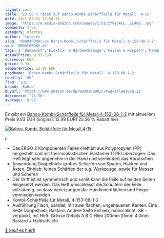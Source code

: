 ```yaml
---
layout: post
title: '23.56 % rabat auf Bahco-Kombi-Schärffeile für Metall  4-15'
date: 2021-03-31 11:58:15
image: 'https://m.media-amazon.com/images/I/31CZYVIJACL._SL400_.jpg'
comments: true
category: ofertas
author: 'tole.es'
slug: 'B0001P0O82-de Bahco-Kombi-Schärffeile für Metall 4-153-08-1-2'
sku: 'B0001P0O82-de'
tags: [ 'Baumarkt','Elektro- & Handwerkzeuge','Feilen & Raspeln','Handwerkzeuge','Raspeln','bahco', ]
actualPrice: 9.93 EUR
currency: EUR
price: 9.93
comparePrice: 12.99 EUR
prodname: 'Bahco-Kombi-Schärffeile für Metall  4-153-08-1-2'
country: 'de'
flag: '🇩🇪'
brand: 'Bahco'
buyurl: 'https://www.amazon.de/dp/B0001P0O82/?tag=tolees0ca-21'
descuento: '23.56'
average: '9.93'
---
```


Es gibt ein [Bahco-Kombi-Schärffeile für Metall  4-153-08-1-2](https://www.amazon.de/dp/B0001P0O82/?tag=tolees0ca-21) mit aktuellem Preis 9.93 EUR (original: 12.99 EUR) 23.56 % Rabatt hier:

[![Bahco-Kombi-Schärffeile für Metall  4-15](https://m.media-amazon.com/images/I/31CZYVIJACL._SL400_.jpg)](https://www.amazon.de/dp/B0001P0O82/?tag=tolees0ca-21)

ℹ️:

- Das ERGO 2 Komponenten Feilen-Heft ist aus Polypropylen (PP) hergestellt und mit thermoplastischen Elastomer (TPE) überzogen. Das Heft liegt sehr angenehm in der Hand und vermindert das Abrutschen
- Anwendung Doppelhieb: grobes Schärfen von Spaten, Hacken und Äxten. Einhieb: feines Schärfen der o.g. Werkzeuge, sowie für Messer und Scheren
- Der Griff ist ist symmetrisch und somit kann die Feile auf beiden Seiten eingesetzt werden. Das Heft umschliesst die Schultern der Feile vollständig, so dass Verletzungen der Handinnenflächen und Finger vermieden werden
- Kombi-Schärffeile für Metall, 4-153-08-1-2
- Ausführung Flach, parallel, mit zwei flachen, ungehauenen Kanten. Eine Seite Doppelhieb, Bastard. Andere Seite Einhieb, halbschlicht. SB - verpackt, mit Heft. Grösse Details A B C Hieb 200mm 25mm 4.0mm Bastard + Halbschlicht

[🛒 kauf es hier!!](https://www.amazon.de/dp/B0001P0O82/?tag=tolees0ca-21)
